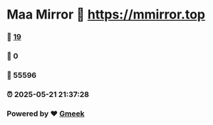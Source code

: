 # Maa Mirror :link: https://mmirror.top 
### :page_facing_up: [19](https://mmirror.top/tag.html) 
### :speech_balloon: 0 
### :hibiscus: 55596 
### :alarm_clock: 2025-05-21 21:37:28 
### Powered by :heart: [Gmeek](https://github.com/Meekdai/Gmeek)
